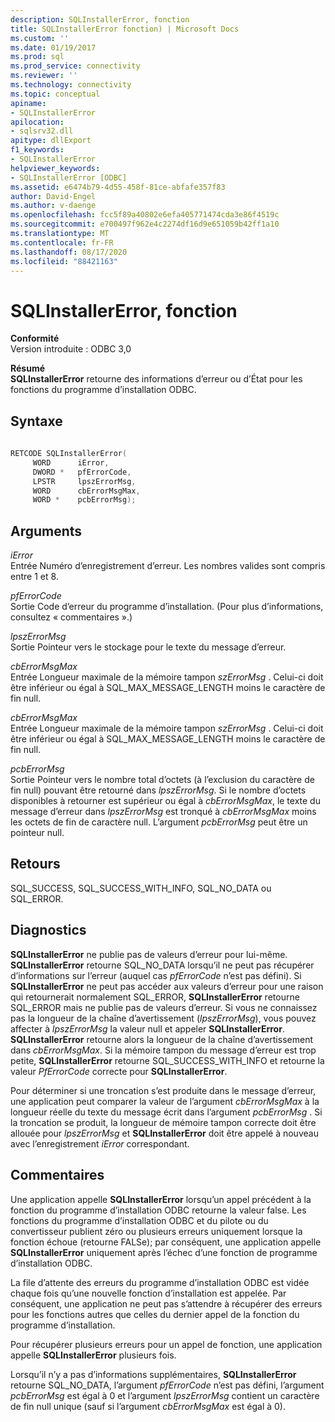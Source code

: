 ```yaml
---
description: SQLInstallerError, fonction
title: SQLInstallerError fonction) | Microsoft Docs
ms.custom: ''
ms.date: 01/19/2017
ms.prod: sql
ms.prod_service: connectivity
ms.reviewer: ''
ms.technology: connectivity
ms.topic: conceptual
apiname:
- SQLInstallerError
apilocation:
- sqlsrv32.dll
apitype: dllExport
f1_keywords:
- SQLInstallerError
helpviewer_keywords:
- SQLInstallerError [ODBC]
ms.assetid: e6474b79-4d55-458f-81ce-abfafe357f83
author: David-Engel
ms.author: v-daenge
ms.openlocfilehash: fcc5f89a40802e6efa405771474cda3e86f4519c
ms.sourcegitcommit: e700497f962e4c2274df16d9e651059b42ff1a10
ms.translationtype: MT
ms.contentlocale: fr-FR
ms.lasthandoff: 08/17/2020
ms.locfileid: "88421163"
---
```

# <a name="sqlinstallererror-function"></a>SQLInstallerError, fonction
**Conformité**  
 Version introduite : ODBC 3,0  
  
 **Résumé**  
 **SQLInstallerError** retourne des informations d’erreur ou d’État pour les fonctions du programme d’installation ODBC.  
  
## <a name="syntax"></a>Syntaxe  
  
```cpp  
  
RETCODE SQLInstallerError(  
     WORD      iError,  
     DWORD *   pfErrorCode,  
     LPSTR     lpszErrorMsg,  
     WORD      cbErrorMsgMax,  
     WORD *    pcbErrorMsg);  
```  
  
## <a name="arguments"></a>Arguments  
 *iError*  
 Entrée Numéro d’enregistrement d’erreur. Les nombres valides sont compris entre 1 et 8.  
  
 *pfErrorCode*  
 Sortie Code d’erreur du programme d’installation. (Pour plus d’informations, consultez « commentaires ».)  
  
 *lpszErrorMsg*  
 Sortie Pointeur vers le stockage pour le texte du message d’erreur.  
  
 *cbErrorMsgMax*  
 Entrée Longueur maximale de la mémoire tampon *szErrorMsg* . Celui-ci doit être inférieur ou égal à SQL_MAX_MESSAGE_LENGTH moins le caractère de fin null.  
  
 *cbErrorMsgMax*  
 Entrée Longueur maximale de la mémoire tampon *szErrorMsg* . Celui-ci doit être inférieur ou égal à SQL_MAX_MESSAGE_LENGTH moins le caractère de fin null.  
  
 *pcbErrorMsg*  
 Sortie Pointeur vers le nombre total d’octets (à l’exclusion du caractère de fin null) pouvant être retourné dans *lpszErrorMsg*. Si le nombre d’octets disponibles à retourner est supérieur ou égal à *cbErrorMsgMax*, le texte du message d’erreur dans *lpszErrorMsg* est tronqué à *cbErrorMsgMax* moins les octets de fin de caractère null. L’argument *pcbErrorMsg* peut être un pointeur null.  
  
## <a name="returns"></a>Retours  
 SQL_SUCCESS, SQL_SUCCESS_WITH_INFO, SQL_NO_DATA ou SQL_ERROR.  
  
## <a name="diagnostics"></a>Diagnostics  
 **SQLInstallerError** ne publie pas de valeurs d’erreur pour lui-même. **SQLInstallerError** retourne SQL_NO_DATA lorsqu’il ne peut pas récupérer d’informations sur l’erreur (auquel cas *pfErrorCode* n’est pas défini). Si **SQLInstallerError** ne peut pas accéder aux valeurs d’erreur pour une raison qui retournerait normalement SQL_ERROR, **SQLInstallerError** retourne SQL_ERROR mais ne publie pas de valeurs d’erreur. Si vous ne connaissez pas la longueur de la chaîne d’avertissement (*lpszErrorMsg*), vous pouvez affecter à *lpszErrorMsg* la valeur null et appeler **SQLInstallerError**. **SQLInstallerError** retourne alors la longueur de la chaîne d’avertissement dans *cbErrorMsgMax*. Si la mémoire tampon du message d’erreur est trop petite, **SQLInstallerError** retourne SQL_SUCCESS_WITH_INFO et retourne la valeur *PfErrorCode* correcte pour **SQLInstallerError**.  
  
 Pour déterminer si une troncation s’est produite dans le message d’erreur, une application peut comparer la valeur de l’argument *cbErrorMsgMax* à la longueur réelle du texte du message écrit dans l’argument *pcbErrorMsg* . Si la troncation se produit, la longueur de mémoire tampon correcte doit être allouée pour *lpszErrorMsg* et **SQLInstallerError** doit être appelé à nouveau avec l’enregistrement *iError* correspondant.  
  
## <a name="comments"></a>Commentaires  
 Une application appelle **SQLInstallerError** lorsqu’un appel précédent à la fonction du programme d’installation ODBC retourne la valeur false. Les fonctions du programme d’installation ODBC et du pilote ou du convertisseur publient zéro ou plusieurs erreurs uniquement lorsque la fonction échoue (retourne FALSe); par conséquent, une application appelle **SQLInstallerError** uniquement après l’échec d’une fonction de programme d’installation ODBC.  
  
 La file d’attente des erreurs du programme d’installation ODBC est vidée chaque fois qu’une nouvelle fonction d’installation est appelée. Par conséquent, une application ne peut pas s’attendre à récupérer des erreurs pour les fonctions autres que celles du dernier appel de la fonction du programme d’installation.  
  
 Pour récupérer plusieurs erreurs pour un appel de fonction, une application appelle **SQLInstallerError** plusieurs fois.  
  
 Lorsqu’il n’y a pas d’informations supplémentaires, **SQLInstallerError** retourne SQL_NO_DATA, l’argument *pfErrorCode* n’est pas défini, l’argument *pcbErrorMsg* est égal à 0 et l’argument *lpszErrorMsg* contient un caractère de fin null unique (sauf si l’argument *cbErrorMsgMax* est égal à 0).
